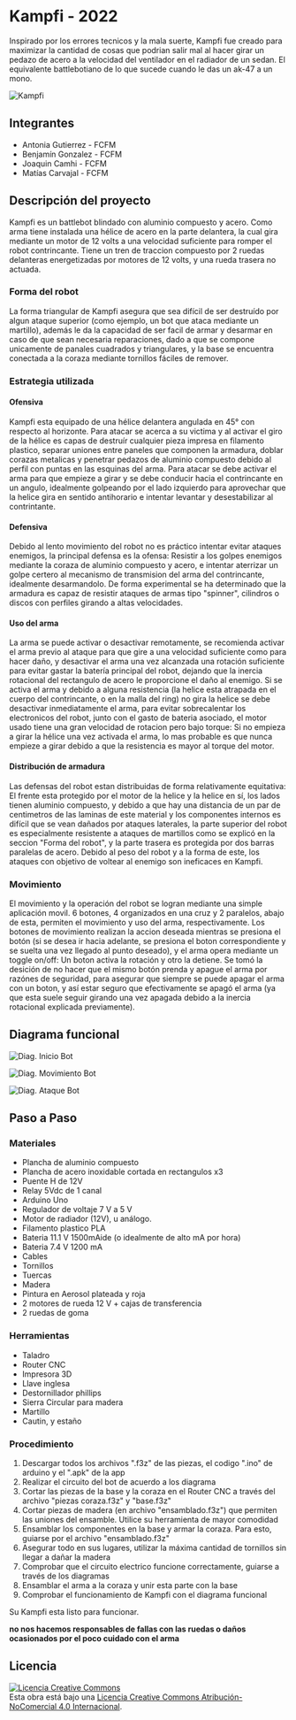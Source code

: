 # Kampfi - 2022
Inspirado por los errores tecnicos y la mala suerte, Kampfi fue creado para maximizar la cantidad de cosas que podrian salir mal al hacer girar un pedazo de acero a la velocidad del ventilador en el radiador de un sedan. El equivalente battlebotiano de lo que sucede cuando le das un ak-47 a un mono.

![Kampfi](/multimedia/KampfiFinal.jpeg)

## Integrantes
- Antonia Gutierrez - FCFM
- Benjamín Gonzalez - FCFM
- Joaquin Camhi - FCFM
- Matías Carvajal - FCFM

## Descripción del proyecto
Kampfi es un battlebot blindado con aluminio compuesto y acero. Como arma tiene instalada una hélice de acero en la parte delantera, la cual gira mediante un motor de 12 volts a una velocidad suficiente para romper el robot contrincante. Tiene un tren de traccion compuesto por 2 ruedas delanteras energetizadas por motores de 12 volts, y una rueda trasera no actuada. 

### Forma del robot
La forma triangular de Kampfi asegura que sea difícil de ser destruído por algun ataque superior (como ejemplo, un bot que ataca mediante un martillo), además le da la capacidad de ser facil de armar y desarmar en caso de que sean necesaria reparaciones, dado a que se compone unicamente de panales cuadrados y triangulares, y la base se encuentra conectada a la coraza mediante tornillos fáciles de remover.

### Estrategia utilizada
#### Ofensiva
Kampfi esta equipado de una hélice delantera angulada en 45° con respecto al horizonte. Para atacar se acerca a su victima y al activar el giro de la hélice es capas de destruír cualquier pieza impresa en filamento plastico, separar uniones entre paneles que componen la armadura, doblar corazas metalicas y penetrar pedazos de aluminio compuesto debido al perfil con puntas en las esquinas del arma. Para atacar se debe activar el arma para que empieze a girar y se debe conducir hacia el contrincante en un angulo, idealmente golpeando por el lado izquierdo para aprovechar que la helice gira en sentido antihorario e intentar levantar y desestabilizar al contrintante. 

#### Defensiva
Debido al lento movimiento del robot no es práctico intentar evitar ataques enemigos, la principal defensa es la ofensa: Resistir a los golpes enemigos mediante la coraza de aluminio compuesto y acero, e intentar aterrizar un golpe certero al mecanismo de transmision del arma del contrincante, idealmente desarmandolo. De forma experimental se ha determinado que la armadura es capaz de resistir ataques de armas tipo "spinner", cilindros o discos con perfiles girando a altas velocidades.

#### Uso del arma
La arma se puede activar o desactivar remotamente, se recomienda activar el arma previo al ataque para que gire a una velocidad suficiente como para hacer daño, y desactivar el arma una vez alcanzada una rotación suficiente para evitar gastar la batería principal del robot, dejando que la inercia rotacional del rectangulo de acero le proporcione el daño al enemigo. Si se activa el arma y debido a alguna resistencia (la helice esta atrapada en el cuerpo del contrincante, o en la malla del ring) no gira la helice se debe desactivar inmediatamente el arma, para evitar sobrecalentar los electronicos del robot, junto con el gasto de bateria asociado, el motor usado tiene una gran velocidad de rotacion pero bajo torque: Si no empieza a girar la hélice una vez activada el arma, lo mas probable es que nunca empieze a girar debido a que la resistencia es mayor al torque del motor.

#### Distribución de armadura
Las defensas del robot estan distribuidas de forma relativamente equitativa: El frente esta protegido por el motor de la helice y la helice en sí, los lados tienen aluminio compuesto, y debido a que hay una distancia de un par de centimetros de las laminas de este material y los componentes internos es difícil que se vean dañados por ataques laterales, la parte superior del robot es especialmente resistente a ataques de martillos como se explicó en la seccion "Forma del robot", y la parte trasera es protegida por dos barras paralelas de acero. Debido al peso del robot y a la forma de este, los ataques con objetivo de voltear al enemigo son ineficaces en Kampfi.

### Movimiento
El movimiento y la operación del robot se logran mediante una simple aplicación movil. 6 botones, 4 organizados en una cruz y 2 paralelos, abajo de esta, permiten el movimiento y uso del arma, respectivamente. Los botones de movimiento realizan la accion deseada mientras se presiona el botón (si se desea ir hacia adelante, se presiona el boton correspondiente y se suelta una vez llegado al punto deseado), y el arma opera mediante un toggle on/off: Un boton activa la rotación y otro la detiene. Se tomó la desición de no hacer que el mismo botón prenda y apague el arma por razónes de seguridad, para asegurar que siempre se puede apagar el arma con un boton, y así estar seguro que efectivamente se apagó el arma (ya que esta suele seguir girando una vez apagada debido a la inercia rotacional explicada previamente).

## Diagrama funcional
![Diag. Inicio Bot](/multimedia/flowchart%20inicio.png)

![Diag. Movimiento Bot](/multimedia/flowchart%20movimiento.png)

![Diag. Ataque Bot](/multimedia/flowchart%20ataque.png)

## Paso a Paso
### Materiales

- Plancha de aluminio compuesto
- Plancha de acero inoxidable cortada en rectangulos x3
- Puente H de 12V
- Relay 5Vdc de 1 canal
- Arduino Uno
- Regulador de voltaje 7 V a 5 V
- Motor de radiador (12V), u análogo.
- Filamento plastico PLA
- Bateria 11.1 V 1500mAide (o idealmente de alto mA por hora) 
- Bateria 7.4 V 1200 mA
- Cables
- Tornillos
- Tuercas
- Madera
- Pintura en Aerosol plateada y roja
- 2 motores de rueda 12 V + cajas de transferencia 
- 2 ruedas de goma


### Herramientas

- Taladro
- Router CNC
- Impresora 3D
- Llave inglesa
- Destornillador phillips
- Sierra Circular para madera
- Martillo
- Cautin, y estaño


### Procedimiento

1) Descargar todos los archivos ".f3z" de las piezas, el codigo ".ino" de arduino y el ".apk" de la app
2) Realizar el circuito del bot de acuerdo a los diagrama
3) Cortar las piezas de la base y la coraza en el Router CNC a través del archivo "piezas coraza.f3z" y "base.f3z"
4) Cortar piezas de madera (en archivo "ensamblado.f3z") que permiten las uniones del ensamble. Utilice su herramienta de mayor comodidad
5) Ensamblar los componentes en la base y armar la coraza. Para esto, guiarse por el archivo "ensamblado.f3z"
6) Asegurar todo en sus lugares, utilizar la máxima cantidad de tornillos sin llegar a dañar la madera
7) Comprobar que el circuito electrico funcione correctamente, guiarse a través de los diagramas
8) Ensamblar el arma a la coraza y unir esta parte con la base
10) Comprobar el funcionamiento de Kampfi con el diagrama funcional

Su Kampfi esta listo para funcionar.

**no nos hacemos responsables de fallas con las ruedas o daños ocasionados por el poco cuidado con el arma**

## Licencia
<a rel="license" href="http://creativecommons.org/licenses/by-nc/4.0/"><img alt="Licencia Creative Commons" style="border-width:0" src="https://i.creativecommons.org/l/by-nc/4.0/88x31.png" /></a><br />Esta obra está bajo una <a rel="license" href="http://creativecommons.org/licenses/by-nc/4.0/">Licencia Creative Commons Atribución-NoComercial 4.0 Internacional</a>.

